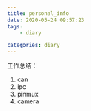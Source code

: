 ```yaml
---
title: personal_info
date: 2020-05-24 09:57:23
tags:
	- diary

categories: diary
---
```


工作总结：
1. can
2. ipc
3. pinmux
4. camera
